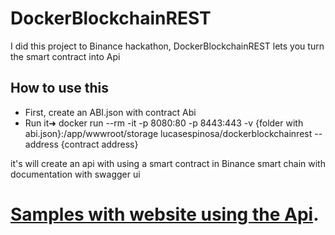 # DockerBlockchainREST
I did this project to Binance hackathon, DockerBlockchainREST lets you turn the smart contract into Api
## How to use this 
- First, create an ABI.json with contract Abi
- Run it➜ docker run --rm -it -p 8080:80 -p 8443:443 -v {folder with abi.json}:/app/wwwroot/storage lucasespinosa/dockerblockchainrest --address {contract address}

it's will create an api with using a smart contract in Binance smart chain with documentation with swagger ui

# [Samples with website using the Api](https://github.com/lucasespinosa28/DockerBlockchainREST/tree/master/samples).

